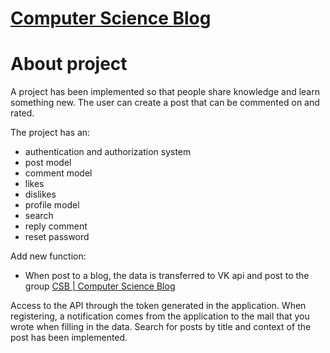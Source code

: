 [Computer Science Blog](http://www.khanze.com)
=====================

About project
=====================
A project has been implemented so that people share knowledge and learn something new. The user can create a post that can be commented on and rated.

The project has an:
+ authentication and authorization system
+ post model
+ comment model
+ likes
+ dislikes
+ profile model
+ search
+ reply comment
+ reset password

Add new function:
+ When post to a blog, the data is transferred to VK api and post to the group [CSB | Computer Science Blog](https://vk.com/computerscienceblog)



Access to the API through the token generated in the application. When registering, a notification comes from the application to the mail that you wrote when filling in the data. Search for posts by title and context of the post has been implemented.